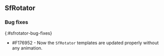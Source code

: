 ## SfRotator

### Bug fixes
{:#sfrotator-bug-fixes}

* \#F176952 - Now the `SfRotator` templates are updated properly without any animation.